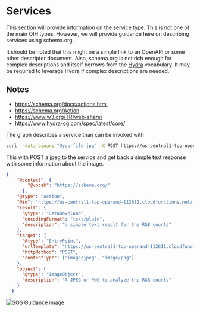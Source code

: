 # Services

This section will provide information on the service type.  This is not 
one of the main OIH types.  However, we will provide guidance here on describing
services using schema.org.

It should be noted that this might be a simple link to an OpenAPI or some 
other descriptor document.  Also, schema.org is not rich enough for complex 
descriptions and itself borrows from the [Hydra](https://www.hydra-cg.com/spec/latest/core/)
vocabulary.  It may be required to leverage Hydra if complex descriptions are 
needed.

## Notes


* https://schema.org/docs/actions.html
* https://schema.org/Action
* https://www.w3.org/TR/web-share/
* https://www.hydra-cg.com/spec/latest/core/

The graph describes a service than can be invoked with

```bash
curl --data-binary "@yourfile.jpg" -X POST https://us-central1-top-operand-112611.cloudfunctions.net/function-1
```

This with POST a jpeg to the service and get back a simple text response with some information
about the image.

<!-- embedme ./graphs/action.json -->


```json
{
    "@context": {
        "@vocab": "https://schema.org/"
      },
    "@type": "Action",
    "@id": "https://us-central1-top-operand-112611.cloudfunctions.net/function-1",
    "result": {
      "@type": "DataDownload",
      "encodingFormat": "text/plain",
      "description": "a simple text result for the RGB counts"
    },
    "target": {
      "@type": "EntryPoint",
      "urlTemplate": "https://us-central1-top-operand-112611.cloudfunctions.net/function-1",
      "httpMethod": "POST",
      "contentType": ["image/jpeg", "image/png"]
    },
    "object": {
      "@type": "ImageObject",
      "description": "A JPEG or PNG to analyze the RGB counts"
    }
  }
```

![SOS Guidance image](./graphs/action.svg)
